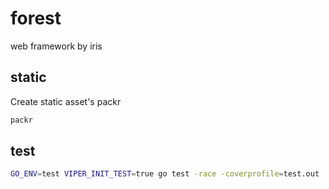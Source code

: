 # forest
web framework by iris

## static

Create static asset's packr

```bash
packr
```

## test

```bash
GO_ENV=test VIPER_INIT_TEST=true go test -race -coverprofile=test.out ./... && go tool cover --html=test.out
```